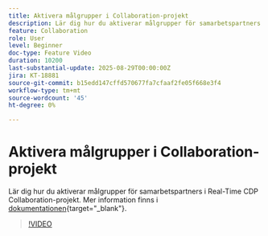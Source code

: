 ```yaml
---
title: Aktivera målgrupper i Collaboration-projekt
description: Lär dig hur du aktiverar målgrupper för samarbetspartners i Real-Time CDP Collaboration-projekt.
feature: Collaboration
role: User
level: Beginner
doc-type: Feature Video
duration: 10200
last-substantial-update: 2025-08-29T00:00:00Z
jira: KT-18881
source-git-commit: b15edd147cffd570677fa7cfaaf2fe05f668e3f4
workflow-type: tm+mt
source-wordcount: '45'
ht-degree: 0%

---
```



# Aktivera målgrupper i Collaboration-projekt

Lär dig hur du aktiverar målgrupper för samarbetspartners i Real-Time CDP Collaboration-projekt. Mer information finns i [dokumentationen](https://experienceleague.adobe.com/sv/docs/real-time-cdp-collaboration/using/collaborate/activate){target="_blank"}.

>[!VIDEO](https://video.tv.adobe.com/v/3471682/?learn=on&enablevpops&captions=swe)
